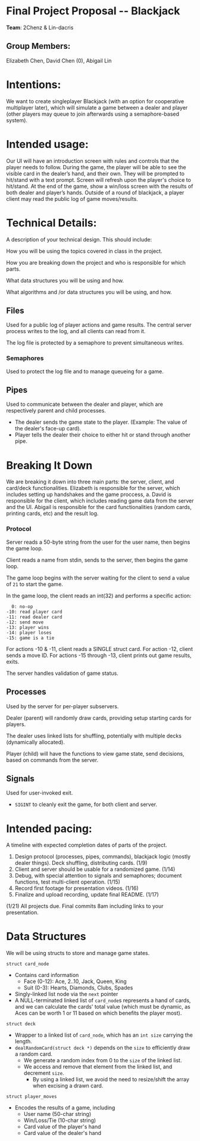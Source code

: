 # Final Project Proposal -- Blackjack

**Team**:  2Chenz & Lin-dacris 
## Group Members:

Elizabeth Chen, David Chen (0), Abigail Lin
       
# Intentions:

We want to create singleplayer Blackjack (with an option for cooperative
multiplayer later), which will simulate a game between a dealer and player
(other players may queue to join afterwards using a semaphore-based system).
    
# Intended usage:

Our UI will have an introduction screen with rules and controls that the player
needs to follow. During the game, the player will be able to see the visible
card in the dealer’s hand, and their own. They will be prompted to hit/stand
with a text prompt. Screen will refresh upon the player's choice to hit/stand. At the end of the
game, show a win/loss screen with the results of both dealer and player’s hands.
Outside of a round of blackjack, a player client may read the public log of game
moves/results.

  
# Technical Details:

A description of your technical design. This should include:

How you will be using the topics covered in class in the project.

How you are breaking down the project and who is responsible for which parts.

What data structures you will be using and how.

What algorithms and /or data structures you will be using, and how.

## Files
Used for a public log of player actions and game results. The central server
process writes to the log, and all clients can read from it.

The log file is protected by a semaphore to prevent simultaneous writes.

### Semaphores

Used to protect the log file and to manage queueing for a game.

## Pipes

Used to communicate between the dealer and player, which are respectively parent
and child processes.
- The dealer sends the game state to the player. (Example: The value of the
  dealer's face-up card).
- Player tells the dealer their choice to either hit or stand through another pipe.

# Breaking It Down
We are breaking it down into three main parts: the server, client, and card/deck functionalities. Elizabeth is responsible for the server, which includes setting up handshakes and the game proccess, a. David is responsible for the client, which includes reading game data from the server and the UI. Abigail is responsible for the card functionalities (random cards, printing cards, etc) and the result log.
### Protocol
Server reads a 50-byte string from the user for the user name, then begins the game loop.

Client reads a name from stdin, sends to the server, then begins the game loop.

The game loop begins with the server waiting for the client to send a value of `21` to start the game.

In the game loop, the client reads an int(32) and performs a specific action:
```
  0: no-op
-10: read player card
-11: read dealer card
-12: send move
-13: player wins
-14: player loses
-15: game is a tie
```
For actions -10 & -11, client reads a SINGLE struct card.
For action -12, client sends a move ID.
For actions -15 through -13, client prints out game results, exits.

The server handles validation of game status.

## Processes

Used by the server for per-player subservers.

Dealer (parent) will randomly draw cards, providing setup starting cards for players.

The dealer uses linked lists for shuffling, potentially with multiple decks (dynamically allocated).

Player (child) will have the functions to view game state, send decisions, based on commands from the server.

## Signals

Used for user-invoked exit.

- `SIGINT` to cleanly exit the game, for both client and server.


# Intended pacing:

A timeline with expected completion dates of parts of the project.

1. Design protocol (processes, pipes, commands), blackjack logic (mostly dealer things). Deck shuffling, distributing cards. (1/9)
2. Client and server should be usable for a randomized game. (1/14)
3. Debug, with special attention to signals and semaphores; document functions, test multi-client operation. (1/15)
4. Record first footage for presentation videos. (1/16)
5. Finalize and upload recording, update final README. (1/17)

(1/21) All projects due. Final commits 8am including links to your presentation.

# Data Structures
We will be using structs to store and manage game states.

`struct card_node`
- Contains card information
  - Face (0-12): Ace, 2..10, Jack, Queen, King
  - Suit (0-3): Hearts, Diamonds, Clubs, Spades
- Singly-linked list node via the `next` pointer
- A NULL-terminated linked list of `card_node`s represents a hand of cards, and we can calculate the cards' total value (which must be dynamic, as Aces can be worth 1 or 11 based on which benefits the player most).


`struct deck`
- Wrapper to a linked list of `card_node`, which has an `int size` carrying the length.
- `dealRandomCard(struct deck *)` depends on the `size` to efficiently draw a random card.
  - We generate a random index from 0 to the `size` of the linked list.
  - We access and remove that element from the linked list, and decrement `size`.
    - By using a linked list, we avoid the need to resize/shift the array when excising a drawn card.

`struct player_moves`
- Encodes the results of a game, including
  - User name (50-char string)
  - Win/Loss/Tie (10-char string)
  - Card value of the player's hand
  - Card value of the dealer's hand
